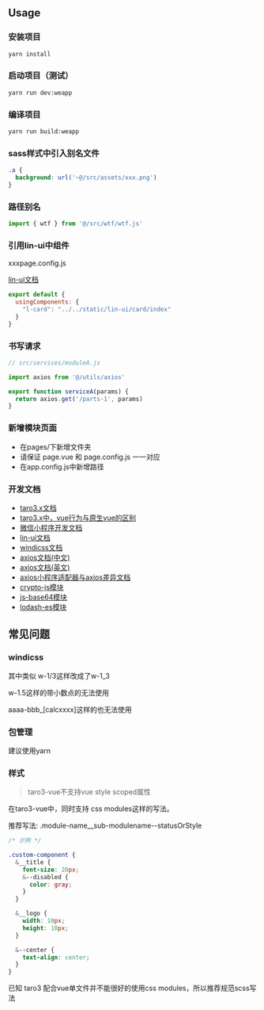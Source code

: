 ## Usage

### 安装项目

```sh
yarn install
```

### 启动项目（测试）

```sh
yarn run dev:weapp
```

### 编译项目

```sh
yarn run build:weapp
```

### sass样式中引入别名文件

```css
.a {
  background: url('~@/src/assets/xxx.png')
}
```

### 路径别名

```js
import { wtf } from '@/src/wtf/wtf.js'
```

### 引用lin-ui中组件

xxxpage.config.js

[lin-ui文档](https://doc.mini.talelin.com/)

```js
export default {
  usingComponents: {
    "l-card": "../../static/lin-ui/card/index"
  }
}
```

### 书写请求

```js
// src/services/moduleA.js

import axios from '@/utils/axios'

export function serviceA(params) {
  return axios.get('/parts-1', params)
}
```

### 新增模块页面

+ 在pages/下新增文件夹
+ 请保证 page.vue 和 page.config.js 一一对应
+ 在app.config.js中新增路径

### 开发文档

- [taro3.x文档](https://taro.zone/)
- [taro3.x中，vue行为与原生vue的区别](https://taro-docs.jd.com/taro/docs/vue)
- [微信小程序开发文档](https://developers.weixin.qq.com/miniprogram/dev/framework/)
- [lin-ui文档](https://doc.mini.talelin.com/)
- [windicss文档](https://windicss.org/utilities/flexbox.html)
- [axios文档(中文)](http://axios-js.com/zh-cn/docs/index.html)
- [axios文档(英文)](https://axios-http.com)
- [axios小程序适配器与axios差异文档](https://github.com/bigMeow/axios-miniprogram-adapter/blob/master/doc/api.md)
- [crypto-js模块](https://github.com/brix/crypto-js)
- [js-base64模块](https://github.com/dankogai/js-base64)
- [lodash-es模块](https://lodash.com/docs/4.17.15)


## 常见问题

### windicss

其中类似 w-1/3这样改成了w-1_3

w-1.5这样的带小数点的无法使用

aaaa-bbb_\[calcxxxx\]这样的也无法使用

### 包管理

建议使用yarn

### 样式

> taro3-vue不支持vue style scoped属性

在taro3-vue中，同时支持 css modules这样的写法。

推荐写法: .module-name__sub-modulename--statusOrStyle

```scss
/* 示例 */

.custom-component {
  &__title {
    font-size: 20px;
    &--disabled {
      color: gray;
    }
  }

  &__logo {
    width: 10px;
    height: 10px;
  }

  &--center {
    text-align: center;
  }
}
```

已知 taro3 配合vue单文件并不能很好的使用css modules，所以推荐规范scss写法

